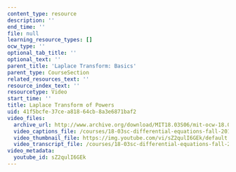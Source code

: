 ```yaml
---
content_type: resource
description: ''
end_time: ''
file: null
learning_resource_types: []
ocw_type: ''
optional_tab_title: ''
optional_text: ''
parent_title: 'Laplace Transform: Basics'
parent_type: CourseSection
related_resources_text: ''
resource_index_text: ''
resourcetype: Video
start_time: ''
title: Laplace Transform of Powers
uid: 41f5bcfe-37ce-a818-64cb-8a3e6871baf2
video_files:
  archive_url: http://www.archive.org/download/MIT18.03S06/mit-ocw-18.03-lec19-31mar2003-220k_512kb.mp4
  video_captions_file: /courses/18-03sc-differential-equations-fall-2011/312a1c32a4975fd5a2086cedb9520f2b_sZ2qulI6GEk.vtt
  video_thumbnail_file: https://img.youtube.com/vi/sZ2qulI6GEk/default.jpg
  video_transcript_file: /courses/18-03sc-differential-equations-fall-2011/e3ce6172d178f3d9c80c1bdd9c8761a1_sZ2qulI6GEk.pdf
video_metadata:
  youtube_id: sZ2qulI6GEk
---
```


